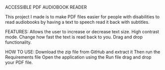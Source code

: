 ACCESSIBLE PDF AUDIOBOOK READER 

This project I made is to make PDF files easier for people with disabilities to read audiobooks by having a text to speech read it back with subtitles.

FEATURES:
Allows the user to increase or decrease text size.
High contrast mode.
Change how fast the text is read back to you.
Drag and drop functionality.

HOW TO USE:
Download the zip file from GitHub and extract it
Then run the Requirements file 
Open the application using the Run file
drag and drop your PDF file.
